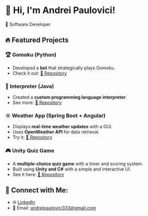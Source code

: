 # 👋 Hi, I'm Andrei Paulovici! 
🚀 Software Developer 

## 🔥 Featured Projects
### 🏆 Gomoku (Python)  
- Developed a **bot** that strategically plays Gomoku.
- Check it out: [🔗 Repository](https://github.com/PauloviciAndrei/Gomoku)

### 🔢 Interpreter (Java)  
- Created a **custom programming language interpreter**.
- See more: [🔗 Repository](https://github.com/PauloviciAndrei/Interpreter)

### ☀️ Weather App (Spring Boot + Angular)  
- Displays **real-time weather updates** with a GUI.
- Uses **OpenWeather API** for data retrieval.
- Try it: [🔗 Repository](https://github.com/PauloviciAndrei/weatherapp)

### 🎮 Unity Quiz Game  
- A **multiple-choice quiz game** with a timer and scoring system.
- Built using **Unity and C#** with a simple and interactive UI.
- See it here: [🔗 Repository](https://github.com/PauloviciAndrei/Quiz)

## 👫 Connect with Me:
- 🌐 [LinkedIn](https://www.linkedin.com/in/andrei-paulovici-202261339/)
- 📧 Email: andreipaulovici333@gmail.com

